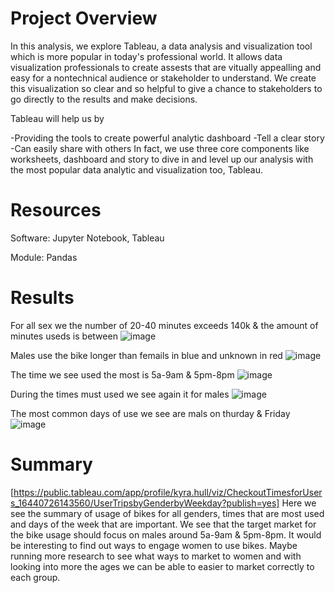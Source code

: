 # Project Overview
In this analysis, we explore Tableau, a data analysis and visualization tool which is more popular in today's professional world. It allows data visualization professionals to create assests that are vitually appealling and easy for a nontechnical audience or stakeholder to understand. We create this visualization so clear and so helpful to give a chance to stakeholders to go directly to the results and make decisions.

Tableau will help us by

-Providing the tools to create powerful analytic dashboard
-Tell a clear story
-Can easily share with others In fact, we use three core components like worksheets, dashboard and story to dive in and level up our analysis with the most popular data analytic and visualization too, Tableau.

# Resources
Software: Jupyter Notebook, Tableau

Module: Pandas

# Results
For all sex we the number of  20-40 minutes exceeds 140k & the amount of minutes useds is between 
![image](https://user-images.githubusercontent.com/31675832/152664877-db1101f4-ff6f-4774-819e-a6b243b5d99f.png)

Males use the bike longer than femails in blue and unknown in red 
![image](https://user-images.githubusercontent.com/31675832/152664889-b713b531-6b4b-4f5c-9428-6197ef8492be.png)

The time we see used the most is 5a-9am & 5pm-8pm
![image](https://user-images.githubusercontent.com/31675832/152664904-8ee29b54-015b-45eb-bab2-7a27f73c2f89.png)

During the times must used we see again it for males
![image](https://user-images.githubusercontent.com/31675832/152664920-0e4444e8-7e81-41d5-80c5-bedac1f91f1b.png)

The most common days of use we see are mals on thurday & Friday
![image](https://user-images.githubusercontent.com/31675832/152664945-21f50ccc-5d0e-4239-8583-57bb50dc08b5.png)

# Summary
[https://public.tableau.com/app/profile/kyra.hull/viz/CheckoutTimesforUsers_16440726143560/UserTripsbyGenderbyWeekday?publish=yes]
Here we see the summary of usage of bikes for all genders, times that are most used and days of the week that are important. We see that the target market for the bike usage should focus on males around 5a-9am & 5pm-8pm. It would be interesting to find out ways to engage women to use bikes. Maybe running more research to see what ways to market to women and with looking into more the ages we can be able to easier to market correctly to each group.
